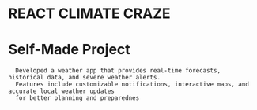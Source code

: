 # REACT CLIMATE CRAZE

# Self-Made Project

      Developed a weather app that provides real-time forecasts, historical data, and severe weather alerts. 
      Features include customizable notifications, interactive maps, and accurate local weather updates 
      for better planning and preparednes
